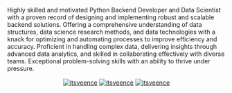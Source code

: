 Highly skilled and motivated Python Backend Developer and Data Scientist with a proven record of designing and implementing robust and scalable backend solutions. Offering a comprehensive understanding of data structures, data science research methods, and data technologies with a knack for optimizing and automating processes to improve efficiency and accuracy. Proficient in handling complex data, delivering insights through advanced data analytics, and skilled in collaborating effectively with diverse teams. Exceptional problem-solving skills with an ability to thrive under pressure.

<p align="center">
<a href="https://www.linkedin.com/in/itsveence/" target="blank"><img align="center" src="https://img.shields.io/badge/-LinkedIn-039BE5?style=for-the-badge&logo=Linkedin&logoColor=white&link=https://www.linkedin.com/in/itsveence/" alt="itsveence"/></a>
<a href="https://twitter.com/itsveence" target="blank"><img align="center" src="https://img.shields.io/badge/-Twitter-A7C0FF?style=for-the-badge&logo=Twitter&logoColor=white&link=https://twitter.com/itsveence" alt="itsveence"/></a>
<a href="https://github.com/itsveence?tab=repositories" target="blank"><img align="center" src="https://img.shields.io/badge/-Repositories-828091?style=for-the-badge&logo=Github&logoColor=white&link=https://github.com/itsveence/Projects" alt="itsveence"/></a>



</p>

<!--
**itsveence/itsveence** is a ✨ _special_ ✨ repository because its `README.md` (this file) appears on your GitHub profile.

Here are some ideas to get you started:

- 🔭 I’m currently working on ...
- 🌱 I’m currently learning ...
- 👯 I’m looking to collaborate on ...
- 🤔 I’m looking for help with ...
- 💬 Ask me about ...
- 📫 How to reach me: ...
- 😄 Pronouns: ...
- ⚡ Fun fact: ...
-->
